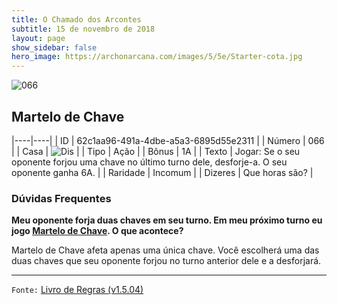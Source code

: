 ```yaml
---
title: O Chamado dos Arcontes
subtitle: 15 de novembro de 2018
layout: page
show_sidebar: false
hero_image: https://archonarcana.com/images/5/5e/Starter-cota.jpg
---
```


![066](https://cdn.keyforgegame.com/media/card_front/pt/341_066_RR9GCHVXP44C_pt.png)

## Martelo de Chave

|----|----|
| ID | 62c1aa96-491a-4dbe-a5a3-6895d55e2311 |
| Número | 066 |
| Casa | ![Dis](https://archonarcana.com/images/thumb/e/e8/Dis.png/22px-Dis.png "Dis") |
| Tipo | Ação |
| Bônus | 1A |
| Texto | Jogar: Se o seu oponente forjou uma chave no último turno dele, desforje-a. O seu oponente ganha 6A. |
| Raridade | Incomum |
| Dizeres | Que horas são? |

### Dúvidas Frequentes

**Meu oponente forja duas chaves em seu turno. Em meu próximo
turno eu jogo [Martelo de Chave](/cota/066). O que acontece?**

Martelo de Chave afeta apenas uma única chave. Você escolherá uma
das duas chaves que seu oponente forjou no turno anterior dele e
a desforjará.

<hr/>

`Fonte:` [Livro de Regras (v1.5.04)](https://drive.google.com/open?id=14pM1J8ZR_4hZbGFZt-ArQdAGsHCPEQdE)
